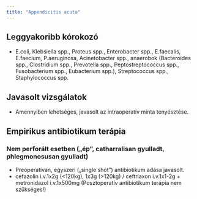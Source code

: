 ```yaml
---
title: "Appendicitis acuta"
---
```

## Leggyakoribb kórokozó
- E.coli, Klebsiella spp., Proteus spp., Enterobacter spp., E.faecalis, E.faecium, P.aeruginosa, Acinetobacter spp., anaerobok (Bacteroides spp.,
Clostridium spp., Prevotella spp., Peptostreptococcus spp., Fusobacterium spp., Eubacterium spp.), Streptococcus spp., Staphylococcus spp.
## Javasolt vizsgálatok
- Amennyiben lehetséges, javasolt az intraoperatív minta tenyésztése.
## Empirikus antibiotikum terápia
### Nem perforált esetben („ép”, catharralisan gyulladt, phlegmonosusan gyulladt)
- Preoperatívan, egyszeri („single shot”) antibiotikum adása javasolt.
- cefazolin i.v.1x2g (<120kg), 1x3g (>120kg) / ceftriaxon i.v.1x1-2g + metronidazol i.v.1x500mg (Posztoperatív antibiotikum terápia nem szükséges!)
